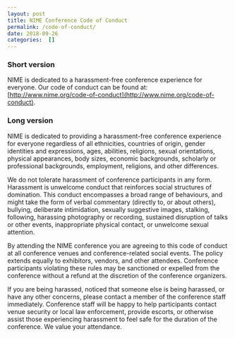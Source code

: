 ```yaml
---
layout: post
title: NIME Conference Code of Conduct
permalink: /code-of-conduct/
date: 2018-09-26
categories:  []
---
```


### Short version

NIME is dedicated to a harassment-free conference experience for everyone. Our code of conduct can be found at: 
[http://www.nime.org/code-of-conduct](http://www.nime.org/code-of-conduct).

### Long version

NIME is dedicated to providing a harassment-free conference experience for everyone regardless of all ethnicities, countries of origin, gender identities and expressions, ages, abilities, religions, sexual orientations, physical appearances, body sizes, economic backgrounds, scholarly or professional backgrounds, employment, religions, and other differences.

We do not tolerate harassment of conference participants in any form. Harassment is unwelcome conduct that reinforces social structures of domination. This conduct encompasses a broad range of behaviours, and might take the form of verbal commentary (directly to, or about others), bullying, deliberate intimidation, sexually suggestive images, stalking, following, harassing photography or recording, sustained disruption of talks or other events, inappropriate physical contact, or unwelcome sexual attention.

By attending the NIME conference you are agreeing to this code of conduct at all conference venues and conference-related social events. The policy extends equally to exhibitors, vendors, and other attendees. Conference participants violating these rules may be sanctioned or expelled from the conference without a refund at the discretion of the conference organizers.

If you are being harassed, noticed that someone else is being harassed, or have any other concerns, please contact a member of the conference staff immediately. Conference staff will be happy to help participants contact venue security or local law enforcement, provide escorts, or otherwise assist those experiencing harassment to feel safe for the duration of the conference. We value your attendance.

